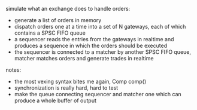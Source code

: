 simulate what an exchange does to handle orders:

* generate a list of orders in memory
* dispatch orders one at a time into a set of N gateways, each of which contains a SPSC FIFO queue
* a sequencer reads the entries from the gateways in realtime and produces a sequence in which the orders should be executed
* the sequencer is connected to a matcher by another SPSC FIFO queue, matcher matches orders and generate trades in realtime

notes:

* the most vexing syntax bites me again, Comp<unsigned int> comp()
* synchronization is really hard, hard to test
* make the queue connecting sequencer and matcher one which can produce a whole buffer of output
